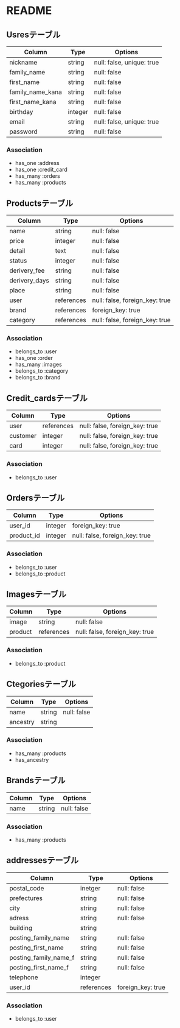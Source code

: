# README

## Usresテーブル
|Column|Type|Options|
|------|----|-------|
|nickname|string|null: false, unique: true|
|family_name|string|null: false|
|first_name|string|null: false|
|family_name_kana|string|null: false|
|first_name_kana|string|null: false|
|birthday|integer|null: false|
|email|string|null: false, unique: true|
|password|string|null: false|
### Association
- has_one :address
- has_one :credit_card
- has_many :orders
- has_many :products

## Productsテーブル
|Column|Type|Options|
|------|----|-------|
|name|string|null: false|
|price|integer|null: false|
|detail|text|null: false|
|status|integer|null: false|
|derivery_fee|string|null: false|
|derivery_days|string|null: false|
|place|string|null: false|
|user|references|null: false, foreign_key: true|
|brand|references|foreign_key: true|
|category|references|null: false, foreign_key: true|
### Association
- belongs_to :user
- has_one :order
- has_many :images
- belongs_to :category
- belongs_to :brand

## Credit_cardsテーブル
|Column|Type|Options|
|------|----|-------|
|user|references|null: false, foreign_key: true|
|customer|integer|null: false, foreign_key: true|
|card|integer|null: false, foreign_key: true|
### Association
- belongs_to :user

## Ordersテーブル
|Column|Type|Options|
|------|----|-------|
|user_id|integer|foreign_key: true|
|product_id|integer|null: false, foreign_key: true|
### Association
- belongs_to :user
- belongs_to :product

## Imagesテーブル
|Column|Type|Options|
|------|----|-------|
|image|string|null: false|
|product|references|null: false, foreign_key: true|
### Association
- belongs_to :product

## Ctegoriesテーブル
|Column|Type|Options|
|------|----|-------|
|name|string|null: false|
|ancestry|string||
### Association
- has_many :products
- has_ancestry

## Brandsテーブル
|Column|Type|Options|
|------|----|-------|
|name|string|null: false|
### Association
- has_many :products

## addressesテーブル
|Column|Type|Options|
|------|----|-------|
|postal_code|inetger|null: false|
|prefectures|string|null: false|
|city|string|null: false|
|adress|string|null: false|
|building|string|
|posting_family_name|string|null: false|
|posting_first_name|string|null: false|
|posting_family_name_f|string|null: false|
|posting_first_name_f|string|null: false|
|telephone|integer|
|user_id|references|foreign_key: true|
### Association
- belongs_to :user

